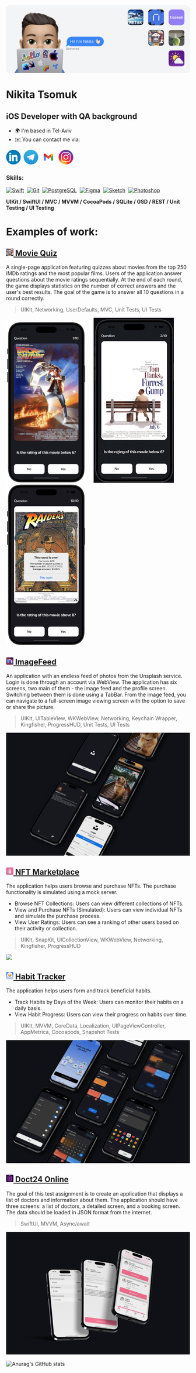![Header of the page](https://github.com/tsomuk/tsomuk/blob/main/General/Header_tsomuk_2.png)

# Nikita Tsomuk
## iOS Developer with QA background 

* 🌍  I'm based in Tel-Aviv
* ✉️  You can contact me via:
<!-- SOCIAL NETWORK -->
[<img src='https://github.com/tsomuk/tsomuk/blob/main/Social_Network/link_color.png' alt='linkedin' height='40'>](https://www.linkedin.com/in/tsomuk/)&nbsp;&nbsp;[<img src='https://github.com/tsomuk/tsomuk/blob/main/Social_Network/tele_color.png' alt='github' height='40'>](https://t.me/tsomuk)&nbsp;&nbsp;[<img src='https://github.com/tsomuk/tsomuk/blob/main/Social_Network/gmail_color.png' height='40'>](mailto:tsomuk@me.com)&nbsp;&nbsp;[<img src='https://github.com/tsomuk/tsomuk/blob/main/Social_Network/insta_color.png' alt='instagram' height='40'>](https://www.instagram.com/tsomuk/)

### Skills: 

<p align="left"> <a href="https://developer.apple.com/swift/" target="_blank" rel="noreferrer"><img src="https://raw.githubusercontent.com/danielcranney/readme-generator/main/public/icons/skills/swift-colored.svg" width="36" height="36" alt="Swift" /></a>&nbsp; <a href="https://git-scm.com/" target="_blank" rel="noreferrer"><img src="https://raw.githubusercontent.com/danielcranney/readme-generator/main/public/icons/skills/git-colored.svg" width="36" height="36" alt="Git" /></a>&nbsp; <a href="https://www.postgresql.org/" target="_blank" rel="noreferrer"><img src="https://raw.githubusercontent.com/danielcranney/readme-generator/main/public/icons/skills/postgresql-colored.svg" width="36" height="36" alt="PostgreSQL" /></a>&nbsp; <a href="https://www.figma.com/" target="_blank" rel="noreferrer"><img src="https://raw.githubusercontent.com/danielcranney/readme-generator/main/public/icons/skills/figma-colored.svg" width="36" height="36" alt="Figma" /></a>&nbsp; <a href="https://www.sketch.com/" target="_blank" rel="noreferrer"><img src="https://raw.githubusercontent.com/danielcranney/readme-generator/main/public/icons/skills/sketch-colored.svg" width="36" height="36" alt="Sketch" /></a>&nbsp; <a href="https://www.adobe.com/uk/products/photoshop.html" target="_blank" rel="noreferrer"><img src="https://raw.githubusercontent.com/danielcranney/readme-generator/main/public/icons/skills/photoshop-colored.svg" width="36" height="36" alt="Photoshop" /></a> </p>


**UIKit / SwiftUI / MVC / MVVM / CocoaPods / SQLite / GSD / REST / Unit Testing / UI Testing**


<!-- EXAMPLES OF THE APPS -->
# Examples of work:
<!-- MOVIE QUIZ -->
## [<img src='https://github.com/tsomuk/tsomuk/blob/main/MovieQuiz/icon.png' alt='linkedin' height='20'> Movie Quiz](https://github.com/tsomuk/MovieQuiz_yp)  


A single-page application featuring quizzes about movies from the top 250 IMDb ratings and the most popular films. 
Users of the application answer questions about the movie ratings sequentially. At the end of each round, the game displays statistics on the number of correct answers and the user's best results. The goal of the game is to answer all 10 questions in a round correctly.

> UIKIt, Networking, UserDefaults, MVC, Unit Tests, UI Tests  

<img src="https://github.com/tsomuk/tsomuk/blob/main/MovieQuiz/Movie_1.png" width="220">&nbsp;&nbsp;&nbsp;&nbsp;&nbsp;<img src="https://github.com/tsomuk/tsomuk/blob/main/MovieQuiz/Movie_gif3.gif" width="220"/>&nbsp;&nbsp;&nbsp;&nbsp;&nbsp;<img src="https://github.com/tsomuk/tsomuk/blob/main/MovieQuiz/Movie_3.png" width="220">

## [<img src='https://github.com/tsomuk/tsomuk/blob/main/app_icons/imagefeed.png' alt='linkedin' height='20'> ImageFeed](https://github.com/tsomuk/ImageFeed)  
An application with an endless feed of photos from the Unsplash service. Login is done through an account via WebView. 
The application has six screens, two main of them  - the image feed and the profile screen. Switching between them is done using a TabBar. From the image feed, you can navigate to a full-screen image viewing screen with the option to save or share the picture.

> UIKIt, UITableView, WKWebView, Networking, Keychain Wrapper, Kingfisher, ProgressHUD, Unit Tests, UI Tests
<img src="https://github.com/tsomuk/tsomuk/blob/main/ImageFeed/IF_eng2.jpg">


## [<img src='https://github.com/tsomuk/tsomuk/blob/main/NFT_Marketplace/icon_fakeNFT_rounded.png' alt='linkedin' height='20'> NFT Marketplace](https://github.com/tsomuk/NFT-Marketplace)  
The application helps users browse and purchase NFTs. The purchase functionality is simulated using a mock server.
- Browse NFT Collections: Users can view different collections of NFTs.
- View and Purchase NFTs (Simulated): Users can view individual NFTs and simulate the purchase process.
- View User Ratings: Users can see a ranking of other users based on their activity or collection.

> UIKIt, SnapKit, UICollectionView, WKWebView, Networking, Kingfisher, ProgressHUD
<img src="https://github.com/tsomuk/tsomuk/blob/main/NFT_Marketplace/FakeNFT_final.png">

## [<img src='https://github.com/tsomuk/tsomuk/blob/main/Tracker/tracker_icon_croped.png' alt='linkedin' height='20'> Habit Tracker](https://github.com/tsomuk/Tracker)  

The application helps users form and track beneficial habits.
- Track Habits by Days of the Week: Users can monitor their habits on a daily basis.
- View Habit Progress: Users can view their progress on habits over time.

> UIKIt, MVVM, CoreData, Localization, UIPageViewController, AppMetrica, Cocoapods, Snapshot Tests
<img src="https://github.com/tsomuk/tsomuk/blob/main/Tracker/tracker_final2.png">



## [<img src='https://github.com/tsomuk/tsomuk/blob/main/Doct24/icon_doct_rounded.png' alt='linkedin' height='20'> Doct24 Online](https://github.com/tsomuk/DocTest) 
The goal of this test assignment is to create an application that displays a list of doctors and information about them. The application should have three screens: a list of doctors, a detailed screen, and a booking screen. The data should be loaded in JSON format from the internet.

> SwiftUI, MVVM, Async/await

<img src="https://github.com/tsomuk/tsomuk/blob/main/Doct24/doct24_opti.png">





<!--

I’m currently working on two studying projects. Client for Unsplash service and habit tracker  

// MOCKUP IMAGE 

<img src="https://github.com/tsomuk/tsomuk/blob/main/ImageFeed/IF_orange.jpg" >
<img src="https://github.com/tsomuk/tsomuk/blob/main/ImageFeed/IF_eng.jpg" >


<img src="https://github.com/tsomuk/tsomuk/blob/main/ImageFeed/IF_0.png" width="220">&nbsp;&nbsp;&nbsp;&nbsp;&nbsp;<img src="https://github.com/tsomuk/tsomuk/blob/main/IF_2.png" width="220">
<img src="https://github.com/tsomuk/tsomuk/blob/main/IF_1_copy.png" width="220">&nbsp;&nbsp;&nbsp;&nbsp;&nbsp;<img src="https://github.com/tsomuk/tsomuk/blob/main/IF_3_copy.png" width="220">
-->














<!-- STATISTICS -->
![Anurag's GitHub stats](https://github-readme-stats.vercel.app/api?username=tsomuk&theme=dark&show_icons=true&rank_icon=github)








